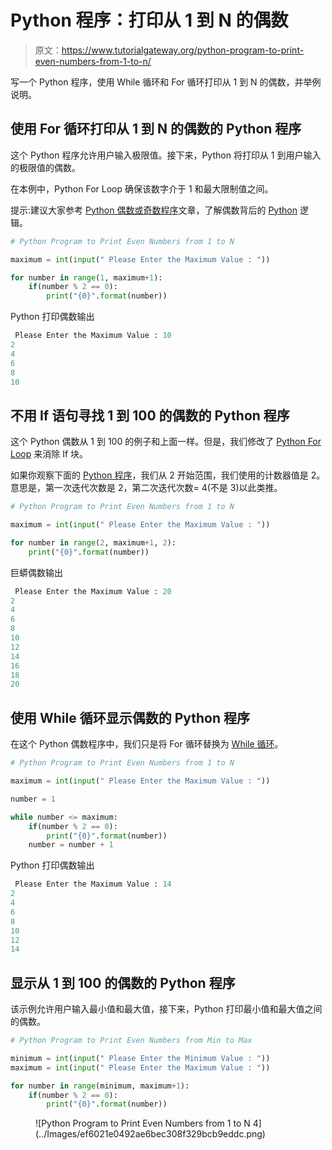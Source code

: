 # Python 程序：打印从 1 到 N 的偶数

> 原文：<https://www.tutorialgateway.org/python-program-to-print-even-numbers-from-1-to-n/>

写一个 Python 程序，使用 While 循环和 For 循环打印从 1 到 N 的偶数，并举例说明。

## 使用 For 循环打印从 1 到 N 的偶数的 Python 程序

这个 Python 程序允许用户输入极限值。接下来，Python 将打印从 1 到用户输入的极限值的偶数。

在本例中，Python For Loop 确保该数字介于 1 和最大限制值之间。

提示:建议大家参考 [Python 偶数或奇数程序](https://www.tutorialgateway.org/python-program-to-check-if-a-number-is-odd-or-even/)文章，了解偶数背后的 [Python](https://www.tutorialgateway.org/python-tutorial/) 逻辑。

```py
# Python Program to Print Even Numbers from 1 to N

maximum = int(input(" Please Enter the Maximum Value : "))

for number in range(1, maximum+1):
    if(number % 2 == 0):
        print("{0}".format(number))
```

Python 打印偶数输出

```py
 Please Enter the Maximum Value : 10
2
4
6
8
10
```

## 不用 If 语句寻找 1 到 100 的偶数的 Python 程序

这个 Python 偶数从 1 到 100 的例子和上面一样。但是，我们修改了 [Python For Loop](https://www.tutorialgateway.org/python-for-loop/) 来消除 If 块。

如果你观察下面的 [Python 程序](https://www.tutorialgateway.org/python-programming-examples/)，我们从 2 开始范围，我们使用的计数器值是 2。意思是，第一次迭代次数是 2，第二次迭代次数= 4(不是 3)以此类推。

```py
# Python Program to Print Even Numbers from 1 to N

maximum = int(input(" Please Enter the Maximum Value : "))

for number in range(2, maximum+1, 2):
    print("{0}".format(number))
```

巨蟒偶数输出

```py
 Please Enter the Maximum Value : 20
2
4
6
8
10
12
14
16
18
20
```

## 使用 While 循环显示偶数的 Python 程序

在这个 Python 偶数程序中，我们只是将 For 循环替换为 [While 循环](https://www.tutorialgateway.org/python-while-loop/)。

```py
# Python Program to Print Even Numbers from 1 to N

maximum = int(input(" Please Enter the Maximum Value : "))

number = 1

while number <= maximum:
    if(number % 2 == 0):
        print("{0}".format(number))
    number = number + 1
```

Python 打印偶数输出

```py
 Please Enter the Maximum Value : 14
2
4
6
8
10
12
14
```

## 显示从 1 到 100 的偶数的 Python 程序

该示例允许用户输入最小值和最大值，接下来，Python 打印最小值和最大值之间的偶数。

```py
# Python Program to Print Even Numbers from Min to Max

minimum = int(input(" Please Enter the Minimum Value : "))
maximum = int(input(" Please Enter the Maximum Value : "))

for number in range(minimum, maximum+1):
    if(number % 2 == 0):
        print("{0}".format(number))
```

<figure class="wp-block-image">![Python Program to Print Even Numbers from 1 to N 4](../Images/ef6021e0492ae6bec308f329bcb9eddc.png)</figure>